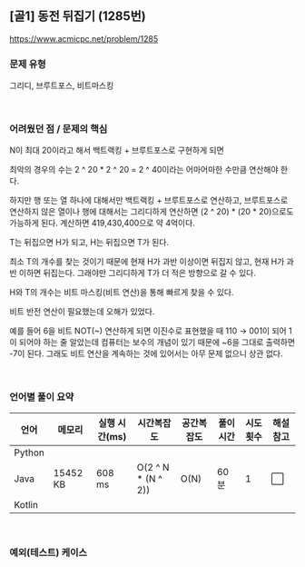 ## [골1] 동전 뒤집기 (1285번)

https://www.acmicpc.net/problem/1285

### 문제 유형

그리디, 브루트포스, 비트마스킹

<br>

### 어려웠던 점 / 문제의 핵심

N이 최대 20이라고 해서 백트랙킹 + 브루트포스로 구현하게 되면

최악의 경우의 수는 2 ^ 20 * 2 ^ 20 = 2 ^ 40이라는 어마어마한 수만큼 연산해야 한다.

하지만 행 또는 열 하나에 대해서만 백트랙킹 + 브루트포스로 연산하고, 브루트포스로 연산하지 않은 열이나 행에 대해서는 그리디하게 연산하면 (2 ^ 20) * (20 * 20)으로도 가능하게 된다.  계산하면 419,430,400으로 약 4억이다.

T는 뒤집으면 H가 되고, H는 뒤집으면 T가 된다.

최소 T의 개수를 찾는 것이기 때문에 현재 H가 과반 이상이면 뒤집지 않고, 현재 H가 과반 이하면 뒤집는다. 그래야만 그리디하게 T가 더 적은 방향으로 갈 수 있다.

H와 T의 개수는 비트 마스킹(비트 연산)을 통해 빠르게 찾을 수 있다.

비트 반전 연산이 필요했는데 오해가 있었다.

예를 들어 6을 비트 NOT(~) 연산하게 되면 이진수로 표현했을 때 110 → 001이 되어 1이 되어야 하는 줄 알았는데 컴퓨터는 보수의 개념이 있기 때문에 ~6을 그대로 출력하면 -7이 된다. 그래도 비트 연산을 계속하는 것에 있어서는 아무 문제 없으니 상관 없다.

<br>

### 언어별 풀이 요약

| 언어   | 메모리   | 실행 시간(ms) | 시간복잡도         | 공간복잡도 | 풀이 시간 | 시도 횟수 | 해설 참고            |
| ------ | -------- | ------------- | ------------------ | ---------- | --------- | --------- | -------------------- |
| Python |          |               |                    |            |           |           |                      |
| Java   | 15452 KB | 608 ms        | O(2 ^ N * (N ^ 2)) | O(N)       | 60분      | 1         | :white_large_square: |
| Kotlin |          |               |                    |            |           |           |                      |

<br>

### 예외(테스트) 케이스

```
```

